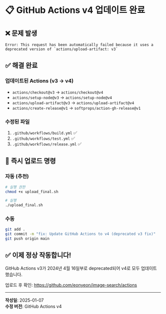 # 📋 GitHub Actions v4 업데이트 완료

## ❌ 문제 발생
```
Error: This request has been automatically failed because it uses a deprecated version of `actions/upload-artifact: v3`
```

## ✅ 해결 완료

### 업데이트된 Actions (v3 → v4)
- `actions/checkout@v3` → `actions/checkout@v4`
- `actions/setup-node@v3` → `actions/setup-node@v4`
- `actions/upload-artifact@v3` → `actions/upload-artifact@v4`
- `actions/create-release@v1` → `softprops/action-gh-release@v1`

### 수정된 파일
1. `.github/workflows/build.yml` ✅
2. `.github/workflows/test.yml` ✅
3. `.github/workflows/release.yml` ✅

## 🚀 즉시 업로드 명령

### 자동 (추천)
```bash
# 실행 권한
chmod +x upload_final.sh

# 실행
./upload_final.sh
```

### 수동
```bash
git add .
git commit -m "fix: Update GitHub Actions to v4 (deprecated v3 fix)"
git push origin main
```

## ✅ 이제 정상 작동합니다!

GitHub Actions v3가 2024년 4월 16일부로 deprecated되어 v4로 모두 업데이트했습니다.

업로드 후 확인: https://github.com/eonyeon/image-search/actions

---
**작성일**: 2025-01-07  
**수정 버전**: GitHub Actions v4
